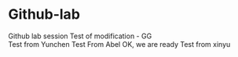 # Github-lab
Github lab session
Test of modification - GG  
Test from Yunchen
Test From Abel
OK, we are ready
Test from xinyu
